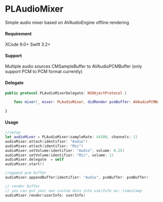 # PLAudioMixer
Simple audio mixer based on AVAudioEngine offline rendering

#### Requirement
XCode 9.0+
Swift 3.2+

#### Support
Multiple audio sources
CMSampleBuffer to AVAudioPCMBuffer (only support PCM to PCM format currently)

#### Delegate

```swift
public protocol PLAudioMixerDelegate: NSObjectProtocol {
    
    func mixer(_ mixer: PLAudioMixer, didRender pcmBuffer: AVAudioPCMBuffer, userInfo: [String: Any]?)
    
}
```

#### Usage

```swift
//setup
let audioMixer = PLAudioMixer(sampleRate: 44100, channels: 1)
audioMixer.attach(identifier: "Audio")
audioMixer.attach(identifier: "Mic")
audioMixer.setVolume(identifier: "Audio", volume: 0.25)
audioMixer.setVolume(identifier: "Mic", volume: 1)
audioMixer.delegate  = self
audioMixer.start()

//append pcm buffer
audioMixer.appendBuffer(identifier: "Audio", pcmBuffer: pcmBuffer)

// render buffer
// you can put your own custom data into userInfo ex: timestamp
audioMixer.render(userInfo: userInfo)
```
